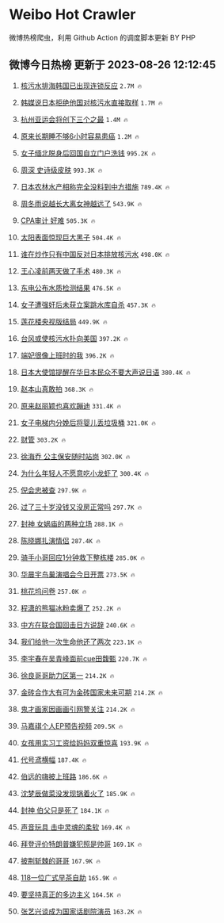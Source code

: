 # Weibo Hot Crawler 



微博热榜爬虫，利用 Github Action 的调度脚本更新 BY PHP 


## 微博今日热榜 更新于 2023-08-26 12:12:45 
1. [核污水排海韩国已出现连锁反应](https://s.weibo.com/weibo?q=%23%E6%A0%B8%E6%B1%A1%E6%B0%B4%E6%8E%92%E6%B5%B7%E9%9F%A9%E5%9B%BD%E5%B7%B2%E5%87%BA%E7%8E%B0%E8%BF%9E%E9%94%81%E5%8F%8D%E5%BA%94%23&t=31&band_rank=1&Refer=top) `2.7M 🔥` 

1. [韩媒说日本拒绝他国对核污水直接取样](https://s.weibo.com/weibo?q=%23%E9%9F%A9%E5%AA%92%E8%AF%B4%E6%97%A5%E6%9C%AC%E6%8B%92%E7%BB%9D%E4%BB%96%E5%9B%BD%E5%AF%B9%E6%A0%B8%E6%B1%A1%E6%B0%B4%E7%9B%B4%E6%8E%A5%E5%8F%96%E6%A0%B7%23&t=31&band_rank=2&Refer=top) `1.7M 🔥` 

1. [杭州亚运会将创下三个之最](https://s.weibo.com/weibo?q=%23%E6%9D%AD%E5%B7%9E%E4%BA%9A%E8%BF%90%E4%BC%9A%E5%B0%86%E5%88%9B%E4%B8%8B%E4%B8%89%E4%B8%AA%E4%B9%8B%E6%9C%80%23&t=31&band_rank=3&Refer=top) `1.4M 🔥` 

1. [原来长期睡不够6小时容易患癌](https://s.weibo.com/weibo?q=%23%E5%8E%9F%E6%9D%A5%E9%95%BF%E6%9C%9F%E7%9D%A1%E4%B8%8D%E5%A4%9F6%E5%B0%8F%E6%97%B6%E5%AE%B9%E6%98%93%E6%82%A3%E7%99%8C%23&t=31&band_rank=4&Refer=top) `1.2M 🔥` 

1. [女子缅北脱身后回国自立门户洗钱](https://s.weibo.com/weibo?q=%23%E5%A5%B3%E5%AD%90%E7%BC%85%E5%8C%97%E8%84%B1%E8%BA%AB%E5%90%8E%E5%9B%9E%E5%9B%BD%E8%87%AA%E7%AB%8B%E9%97%A8%E6%88%B7%E6%B4%97%E9%92%B1%23&t=31&band_rank=5&Refer=top) `995.2K 🔥` 

1. [周深 史诗级皮肤](https://s.weibo.com/weibo?q=%E5%91%A8%E6%B7%B1%20%E5%8F%B2%E8%AF%97%E7%BA%A7%E7%9A%AE%E8%82%A4&t=31&band_rank=6&Refer=top) `993.3K 🔥` 

1. [日本农林水产相称完全没料到中方措施](https://s.weibo.com/weibo?q=%23%E6%97%A5%E6%9C%AC%E5%86%9C%E6%9E%97%E6%B0%B4%E4%BA%A7%E7%9B%B8%E7%A7%B0%E5%AE%8C%E5%85%A8%E6%B2%A1%E6%96%99%E5%88%B0%E4%B8%AD%E6%96%B9%E6%8E%AA%E6%96%BD%23&t=31&band_rank=7&Refer=top) `789.4K 🔥` 

1. [周冬雨说越长大离女神越远了](https://s.weibo.com/weibo?q=%23%E5%91%A8%E5%86%AC%E9%9B%A8%E8%AF%B4%E8%B6%8A%E9%95%BF%E5%A4%A7%E7%A6%BB%E5%A5%B3%E7%A5%9E%E8%B6%8A%E8%BF%9C%E4%BA%86%23&t=31&band_rank=8&Refer=top) `543.9K 🔥` 

1. [CPA审计 好难](https://s.weibo.com/weibo?q=CPA%E5%AE%A1%E8%AE%A1%20%E5%A5%BD%E9%9A%BE&t=31&band_rank=9&Refer=top) `505.3K 🔥` 

1. [太阳表面惊现巨大黑子](https://s.weibo.com/weibo?q=%23%E5%A4%AA%E9%98%B3%E8%A1%A8%E9%9D%A2%E6%83%8A%E7%8E%B0%E5%B7%A8%E5%A4%A7%E9%BB%91%E5%AD%90%23&t=31&band_rank=10&Refer=top) `504.4K 🔥` 

1. [谁在炒作只有中国反对日本排放核污水](https://s.weibo.com/weibo?q=%23%E8%B0%81%E5%9C%A8%E7%82%92%E4%BD%9C%E5%8F%AA%E6%9C%89%E4%B8%AD%E5%9B%BD%E5%8F%8D%E5%AF%B9%E6%97%A5%E6%9C%AC%E6%8E%92%E6%94%BE%E6%A0%B8%E6%B1%A1%E6%B0%B4%23&t=31&band_rank=11&Refer=top) `498.0K 🔥` 

1. [王心凌前两天做了手术](https://s.weibo.com/weibo?q=%23%E7%8E%8B%E5%BF%83%E5%87%8C%E5%89%8D%E4%B8%A4%E5%A4%A9%E5%81%9A%E4%BA%86%E6%89%8B%E6%9C%AF%23&t=31&band_rank=12&Refer=top) `480.3K 🔥` 

1. [东电公布水质检测结果](https://s.weibo.com/weibo?q=%23%E4%B8%9C%E7%94%B5%E5%85%AC%E5%B8%83%E6%B0%B4%E8%B4%A8%E6%A3%80%E6%B5%8B%E7%BB%93%E6%9E%9C%23&t=31&band_rank=13&Refer=top) `476.5K 🔥` 

1. [女子遭强奸后未获立案跳水库自杀](https://s.weibo.com/weibo?q=%23%E5%A5%B3%E5%AD%90%E9%81%AD%E5%BC%BA%E5%A5%B8%E5%90%8E%E6%9C%AA%E8%8E%B7%E7%AB%8B%E6%A1%88%E8%B7%B3%E6%B0%B4%E5%BA%93%E8%87%AA%E6%9D%80%23&t=31&band_rank=14&Refer=top) `457.3K 🔥` 

1. [莲花楼央视版结局](https://s.weibo.com/weibo?q=%23%E8%8E%B2%E8%8A%B1%E6%A5%BC%E5%A4%AE%E8%A7%86%E7%89%88%E7%BB%93%E5%B1%80%23&t=31&band_rank=15&Refer=top) `449.9K 🔥` 

1. [台风或使核污水扑向美国](https://s.weibo.com/weibo?q=%23%E5%8F%B0%E9%A3%8E%E6%88%96%E4%BD%BF%E6%A0%B8%E6%B1%A1%E6%B0%B4%E6%89%91%E5%90%91%E7%BE%8E%E5%9B%BD%23&t=31&band_rank=16&Refer=top) `397.2K 🔥` 

1. [端妃很像上班时的我](https://s.weibo.com/weibo?q=%E7%AB%AF%E5%A6%83%E5%BE%88%E5%83%8F%E4%B8%8A%E7%8F%AD%E6%97%B6%E7%9A%84%E6%88%91&t=31&band_rank=17&Refer=top) `396.2K 🔥` 

1. [日本大使馆提醒在华日本民众不要大声说日语](https://s.weibo.com/weibo?q=%23%E6%97%A5%E6%9C%AC%E5%A4%A7%E4%BD%BF%E9%A6%86%E6%8F%90%E9%86%92%E5%9C%A8%E5%8D%8E%E6%97%A5%E6%9C%AC%E6%B0%91%E4%BC%97%E4%B8%8D%E8%A6%81%E5%A4%A7%E5%A3%B0%E8%AF%B4%E6%97%A5%E8%AF%AD%23&t=31&band_rank=18&Refer=top) `380.4K 🔥` 

1. [赵本山真敢拍](https://s.weibo.com/weibo?q=%23%E8%B5%B5%E6%9C%AC%E5%B1%B1%E7%9C%9F%E6%95%A2%E6%8B%8D%23&t=31&band_rank=19&Refer=top) `368.3K 🔥` 

1. [原来赵丽颖也喜欢蹦迪](https://s.weibo.com/weibo?q=%23%E5%8E%9F%E6%9D%A5%E8%B5%B5%E4%B8%BD%E9%A2%96%E4%B9%9F%E5%96%9C%E6%AC%A2%E8%B9%A6%E8%BF%AA%23&t=31&band_rank=20&Refer=top) `331.4K 🔥` 

1. [女子电梯内分娩后将婴儿丢垃圾桶](https://s.weibo.com/weibo?q=%23%E5%A5%B3%E5%AD%90%E7%94%B5%E6%A2%AF%E5%86%85%E5%88%86%E5%A8%A9%E5%90%8E%E5%B0%86%E5%A9%B4%E5%84%BF%E4%B8%A2%E5%9E%83%E5%9C%BE%E6%A1%B6%23&t=31&band_rank=21&Refer=top) `321.0K 🔥` 

1. [财管](https://s.weibo.com/weibo?q=%E8%B4%A2%E7%AE%A1&t=31&band_rank=22&Refer=top) `303.2K 🔥` 

1. [徐海乔 公主保安随时站岗](https://s.weibo.com/weibo?q=%E5%BE%90%E6%B5%B7%E4%B9%94%20%E5%85%AC%E4%B8%BB%E4%BF%9D%E5%AE%89%E9%9A%8F%E6%97%B6%E7%AB%99%E5%B2%97&t=31&band_rank=23&Refer=top) `302.0K 🔥` 

1. [为什么年轻人不愿意吃小龙虾了](https://s.weibo.com/weibo?q=%23%E4%B8%BA%E4%BB%80%E4%B9%88%E5%B9%B4%E8%BD%BB%E4%BA%BA%E4%B8%8D%E6%84%BF%E6%84%8F%E5%90%83%E5%B0%8F%E9%BE%99%E8%99%BE%E4%BA%86%23&t=31&band_rank=24&Refer=top) `300.4K 🔥` 

1. [倪会忠被查](https://s.weibo.com/weibo?q=%23%E5%80%AA%E4%BC%9A%E5%BF%A0%E8%A2%AB%E6%9F%A5%23&t=31&band_rank=25&Refer=top) `297.9K 🔥` 

1. [过了三十岁没钱又没房正常吗](https://s.weibo.com/weibo?q=%23%E8%BF%87%E4%BA%86%E4%B8%89%E5%8D%81%E5%B2%81%E6%B2%A1%E9%92%B1%E5%8F%88%E6%B2%A1%E6%88%BF%E6%AD%A3%E5%B8%B8%E5%90%97%23&t=31&band_rank=26&Refer=top) `297.7K 🔥` 

1. [封神 女娲庙的两种立场](https://s.weibo.com/weibo?q=%E5%B0%81%E7%A5%9E%20%E5%A5%B3%E5%A8%B2%E5%BA%99%E7%9A%84%E4%B8%A4%E7%A7%8D%E7%AB%8B%E5%9C%BA&t=31&band_rank=27&Refer=top) `288.1K 🔥` 

1. [陈晓娜扎演情侣](https://s.weibo.com/weibo?q=%23%E9%99%88%E6%99%93%E5%A8%9C%E6%89%8E%E6%BC%94%E6%83%85%E4%BE%A3%23&t=31&band_rank=28&Refer=top) `287.4K 🔥` 

1. [骑手小哥回应1分钟救下整栋楼](https://s.weibo.com/weibo?q=%23%E9%AA%91%E6%89%8B%E5%B0%8F%E5%93%A5%E5%9B%9E%E5%BA%941%E5%88%86%E9%92%9F%E6%95%91%E4%B8%8B%E6%95%B4%E6%A0%8B%E6%A5%BC%23&t=31&band_rank=29&Refer=top) `285.0K 🔥` 

1. [华晨宇鸟巢演唱会今日开票](https://s.weibo.com/weibo?q=%23%E5%8D%8E%E6%99%A8%E5%AE%87%E9%B8%9F%E5%B7%A2%E6%BC%94%E5%94%B1%E4%BC%9A%E4%BB%8A%E6%97%A5%E5%BC%80%E7%A5%A8%23&t=31&band_rank=30&Refer=top) `273.5K 🔥` 

1. [桃花坞问卷](https://s.weibo.com/weibo?q=%E6%A1%83%E8%8A%B1%E5%9D%9E%E9%97%AE%E5%8D%B7&t=31&band_rank=31&Refer=top) `257.0K 🔥` 

1. [程潇的熊猫冰粉卖爆了](https://s.weibo.com/weibo?q=%23%E7%A8%8B%E6%BD%87%E7%9A%84%E7%86%8A%E7%8C%AB%E5%86%B0%E7%B2%89%E5%8D%96%E7%88%86%E4%BA%86%23&t=31&band_rank=32&Refer=top) `252.2K 🔥` 

1. [中方在联合国回击日方说辞](https://s.weibo.com/weibo?q=%23%E4%B8%AD%E6%96%B9%E5%9C%A8%E8%81%94%E5%90%88%E5%9B%BD%E5%9B%9E%E5%87%BB%E6%97%A5%E6%96%B9%E8%AF%B4%E8%BE%9E%23&t=31&band_rank=33&Refer=top) `240.6K 🔥` 

1. [我们给他一次生命他还了两次](https://s.weibo.com/weibo?q=%23%E6%88%91%E4%BB%AC%E7%BB%99%E4%BB%96%E4%B8%80%E6%AC%A1%E7%94%9F%E5%91%BD%E4%BB%96%E8%BF%98%E4%BA%86%E4%B8%A4%E6%AC%A1%23&t=31&band_rank=34&Refer=top) `223.1K 🔥` 

1. [李宇春在吴青峰面前cue田馥甄](https://s.weibo.com/weibo?q=%23%E6%9D%8E%E5%AE%87%E6%98%A5%E5%9C%A8%E5%90%B4%E9%9D%92%E5%B3%B0%E9%9D%A2%E5%89%8Dcue%E7%94%B0%E9%A6%A5%E7%94%84%23&t=31&band_rank=35&Refer=top) `220.7K 🔥` 

1. [徐良哥哥助力区第一](https://s.weibo.com/weibo?q=%23%E5%BE%90%E8%89%AF%E5%93%A5%E5%93%A5%E5%8A%A9%E5%8A%9B%E5%8C%BA%E7%AC%AC%E4%B8%80%23&t=31&band_rank=36&Refer=top) `214.2K 🔥` 

1. [金砖合作大有可为金砖国家未来可期](https://s.weibo.com/weibo?q=%23%E9%87%91%E7%A0%96%E5%90%88%E4%BD%9C%E5%A4%A7%E6%9C%89%E5%8F%AF%E4%B8%BA%E9%87%91%E7%A0%96%E5%9B%BD%E5%AE%B6%E6%9C%AA%E6%9D%A5%E5%8F%AF%E6%9C%9F%23&t=31&band_rank=37&Refer=top) `214.2K 🔥` 

1. [鬼才画家因画画引网警关注](https://s.weibo.com/weibo?q=%E9%AC%BC%E6%89%8D%E7%94%BB%E5%AE%B6%E5%9B%A0%E7%94%BB%E7%94%BB%E5%BC%95%E7%BD%91%E8%AD%A6%E5%85%B3%E6%B3%A8&t=31&band_rank=38&Refer=top) `214.2K 🔥` 

1. [马嘉祺个人EP预告视频](https://s.weibo.com/weibo?q=%23%E9%A9%AC%E5%98%89%E7%A5%BA%E4%B8%AA%E4%BA%BAEP%E9%A2%84%E5%91%8A%E8%A7%86%E9%A2%91%23&t=31&band_rank=39&Refer=top) `209.5K 🔥` 

1. [女孩用实习工资给妈妈双重惊喜](https://s.weibo.com/weibo?q=%23%E5%A5%B3%E5%AD%A9%E7%94%A8%E5%AE%9E%E4%B9%A0%E5%B7%A5%E8%B5%84%E7%BB%99%E5%A6%88%E5%A6%88%E5%8F%8C%E9%87%8D%E6%83%8A%E5%96%9C%23&t=31&band_rank=40&Refer=top) `193.9K 🔥` 

1. [代号鸢横幅](https://s.weibo.com/weibo?q=%E4%BB%A3%E5%8F%B7%E9%B8%A2%E6%A8%AA%E5%B9%85&t=31&band_rank=41&Refer=top) `187.4K 🔥` 

1. [伯远的嗨披上班路](https://s.weibo.com/weibo?q=%E4%BC%AF%E8%BF%9C%E7%9A%84%E5%97%A8%E6%8A%AB%E4%B8%8A%E7%8F%AD%E8%B7%AF&t=31&band_rank=42&Refer=top) `186.6K 🔥` 

1. [沈梦辰做菜没发现锅着火了](https://s.weibo.com/weibo?q=%23%E6%B2%88%E6%A2%A6%E8%BE%B0%E5%81%9A%E8%8F%9C%E6%B2%A1%E5%8F%91%E7%8E%B0%E9%94%85%E7%9D%80%E7%81%AB%E4%BA%86%23&t=31&band_rank=43&Refer=top) `185.9K 🔥` 

1. [封神 伯父只是死了](https://s.weibo.com/weibo?q=%E5%B0%81%E7%A5%9E%20%E4%BC%AF%E7%88%B6%E5%8F%AA%E6%98%AF%E6%AD%BB%E4%BA%86&t=31&band_rank=44&Refer=top) `184.1K 🔥` 

1. [声音玩具 击中灵魂的柔软](https://s.weibo.com/weibo?q=%E5%A3%B0%E9%9F%B3%E7%8E%A9%E5%85%B7%20%E5%87%BB%E4%B8%AD%E7%81%B5%E9%AD%82%E7%9A%84%E6%9F%94%E8%BD%AF&t=31&band_rank=45&Refer=top) `169.4K 🔥` 

1. [拜登评价特朗普嫌犯照是帅哥](https://s.weibo.com/weibo?q=%23%E6%8B%9C%E7%99%BB%E8%AF%84%E4%BB%B7%E7%89%B9%E6%9C%97%E6%99%AE%E5%AB%8C%E7%8A%AF%E7%85%A7%E6%98%AF%E5%B8%85%E5%93%A5%23&t=31&band_rank=46&Refer=top) `169.1K 🔥` 

1. [披荆斩棘的哥哥](https://s.weibo.com/weibo?q=%E6%8A%AB%E8%8D%86%E6%96%A9%E6%A3%98%E7%9A%84%E5%93%A5%E5%93%A5&t=31&band_rank=47&Refer=top) `167.9K 🔥` 

1. [118一位广式早茶自助](https://s.weibo.com/weibo?q=118%E4%B8%80%E4%BD%8D%E5%B9%BF%E5%BC%8F%E6%97%A9%E8%8C%B6%E8%87%AA%E5%8A%A9&t=31&band_rank=48&Refer=top) `165.9K 🔥` 

1. [要坚持真正的多边主义](https://s.weibo.com/weibo?q=%23%E8%A6%81%E5%9D%9A%E6%8C%81%E7%9C%9F%E6%AD%A3%E7%9A%84%E5%A4%9A%E8%BE%B9%E4%B8%BB%E4%B9%89%23&t=31&band_rank=49&Refer=top) `164.5K 🔥` 

1. [张艺兴谈成为国家话剧院演员](https://s.weibo.com/weibo?q=%23%E5%BC%A0%E8%89%BA%E5%85%B4%E8%B0%88%E6%88%90%E4%B8%BA%E5%9B%BD%E5%AE%B6%E8%AF%9D%E5%89%A7%E9%99%A2%E6%BC%94%E5%91%98%23&t=31&band_rank=50&Refer=top) `163.2K 🔥` 

